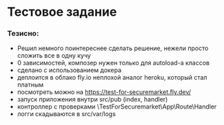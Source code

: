 # Тестовое задание

### Тезисно:
- Решил немного поинтереснее сделать решение, нежели просто сложить все в одну кучу
- 0 зависимостей, композер нужен только для autoload-а классов
- сделано с использованием докера
- деплоится в облако fly.io неплохой аналог heroku, который стал платным
- посмотреть можно на https://test-for-securemarket.fly.dev/
- запуск приложения внутри src/pub (index, handler)
- контроллер с проверками \TestForSecuremarket\App\Route\Handler
- логги скадываются в src/var/logs